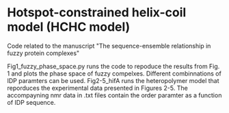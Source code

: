 # Hotspot-constrained helix-coil model (HCHC model)
Code related to the manuscript "The sequence-ensemble relationship in fuzzy protein complexes"

Fig1_fuzzy_phase_space.py runs the code to repoduce the results from Fig. 1 and plots the phase space of fuzzy compelxes. Different combinnations of IDP paramters can be used.
Fig2-5_hifA runs the heteropolymer model that reporduces the experimental data presented in Figures 2-5. The accompayning nmr data in .txt files contain the order paramter as a function of IDP sequence.
